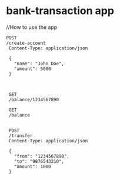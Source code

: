 ﻿# bank-transaction app

//How to use the app

    POST 
    /create-account
     Content-Type: application/json
     
     {
       "name": "John Doe",
       "amount": 5000
     }



     GET
     /balance/1234567890

     GET
     /balance
 

     POST 
     /transfer
     Content-Type: application/json
     
     {
       "from": "1234567890",
       "to": "9876543210",
       "amount": 1000
     }
     
